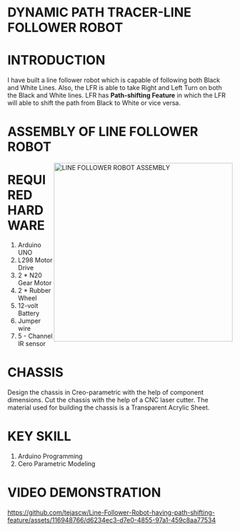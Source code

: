# DYNAMIC PATH TRACER-LINE FOLLOWER ROBOT
# INTRODUCTION
I have built a line follower robot which is capable of following both Black and White Lines. Also, the LFR is able to take Right and Left Turn on both the Black and White lines. 
LFR has **Path-shifting Feature** in which the LFR will able to shift the path from Black to White or vice versa. 

<h1 align="left">ASSEMBLY OF LINE FOLLOWER ROBOT</h1> 
<img align="right" alt="LINE FOLLOWER ROBOT ASSEMBLY" width="400" src="https://github.com/tejascw/Line-Follower-Robot-having-path-shifting-feature/assets/116948766/7a303b30-6deb-4dd0-a55a-03314b18a252">

# REQUIRED HARDWARE 
1. Arduino UNO
2. L298 Motor Drive
3. 2 * N20 Gear Motor
4. 2 * Rubber Wheel
5. 12-volt Battery
6. Jumper wire
7. 5 - Channel IR sensor

# CHASSIS
Design the chassis in Creo-parametric with the help of component dimensions. Cut the chassis with the help of a CNC laser cutter. The material used for building the chassis is a Transparent Acrylic Sheet.

# KEY SKILL
1. Arduino Programming
2. Cero Parametric Modeling

# VIDEO DEMONSTRATION

https://github.com/tejascw/Line-Follower-Robot-having-path-shifting-feature/assets/116948766/d6234ec3-d7e0-4855-97a1-459c8aa77534





